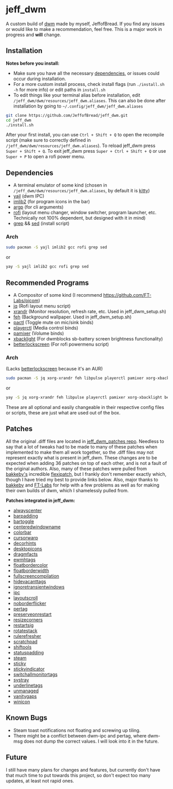 # jeff_dwm

A custom build of [dwm](https://dwm.suckless.org/) made by myself, JeffofBread. If you find any issues or would like to make a recommendation, feel free. This is a major work in progress and **will** change.

## Installation

**Notes before you install:**
 - Make sure you have all the necessary [dependencies](#dependencies), or issues could occur during installation.
 - For a more custom install process, check install flags (run `./install.sh -h` for more info) or edit paths in `install.sh`
 - To edit things like your terminal alias before installation, edit `/jeff_dwm/dwm/resources/jeff_dwm.aliases`. This can also be done after installation by going to `~/.config/jeff_dwm/jeff_dwm.aliases`

```bash
git clone https://github.com/JeffofBread/jeff_dwm.git
cd jeff_dwm
./install.sh
```

After your first install, you can use `Ctrl + Shift + Q` to open the recompile script (make sure to correctly defined in `/jeff_dwm/dwm/resources/jeff_dwm.aliases`). To reload jeff_dwm press `Super + Shift + Q`. To exit jeff_dwm press `Super + Ctrl + Shift + Q` or use `Super + P` to open a rofi power menu.

## Dependencies

- A terminal emulator of some kind (chosen in `/jeff_dwm/dwm/resources/jeff_dwm.aliases`, by default it is [kitty](https://sw.kovidgoyal.net/kitty/))
- [yajl](https://lloyd.github.io/yajl/) (dwm IPC)
- [imlib2](https://docs.enlightenment.org/api/imlib2/html/) (for program icons in the bar)
- [argp](https://www.gnu.org/software/libc/manual/html_node/Argp.html) (for cli arguments)
- [rofi](https://github.com/davatorium/rofi) (layout menu changer, window switcher, program launcher, etc. Technically not 100% dependent, but designed with it in mind)
- [grep](https://www.gnu.org/software/grep/manual/grep.html) && [sed](https://www.gnu.org/software/sed/manual/sed.html) (install script)

### Arch

```bash
sudo pacman -S yajl imlib2 gcc rofi grep sed
```
or

```bash
yay -S yajl imlib2 gcc rofi grep sed
```

## Recommended Programs

- A Compositor of some kind (I recommend https://github.com/FT-Labs/picom)
- [jq](https://github.com/jqlang/jq) (Rofi layout menu script)
- [xrandr](https://www.x.org/wiki/Projects/XRandR/) (Monitor resolution, refresh rate, etc. Used in jeff_dwm_setup.sh)
- [feh](https://feh.finalrewind.org/) (Background wallpaper. Used in jeff_dwm_setup.sh)
- [pactl](https://www.freedesktop.org/wiki/Software/PulseAudio/Documentation/User/CLI/#pactl) (Toggle mute on mic/sink binds)
- [playerctl](https://github.com/altdesktop/playerctl) (Media control binds)
- [pamixer](https://github.com/cdemoulins/pamixer) (Volume binds)
- [xbacklight](https://www.x.org/releases/X11R7.6/doc/man/man1/xbacklight.1.xhtml) (For dwmblocks sb-battery screen brightness functionality)
- [betterlockscreen](https://github.com/betterlockscreen/betterlockscreen) (For rofi powermenu script)

### Arch

(Lacks [betterlockscreen](https://github.com/betterlockscreen/betterlockscreen) because it's an AUR)
```bash
sudo pacman -S jq xorg-xrandr feh libpulse playerctl pamixer xorg-xbacklight
```

or

```bash
yay -S jq xorg-xrandr feh libpulse playerctl pamixer xorg-xbacklight betterlockscreen
```

These are all optional and easily changeable in their respective config files or scripts, these are just what are used out of the box.

## Patches

All the original .diff files are located in [jeff_dwm_patches repo](https://github.com/JeffofBread/jeff_dwm_patches). Needless to say that a lot of tweaks had to be made to many of these patches when implemented to make them all work together, so the .diff files may not represent exactly what is present in jeff_dwm. These changes are to be expected when adding 36 patches on top of each other, and is not a fault of the original authors. Also, many of these patches were pulled from [bakkeby's](https://github.com/bakkeby) incredible [flexipatch](https://github.com/bakkeby/dwm-flexipatch), but I frankly don't remember exactly which, though I have tried my best to provide links below. Also, major thanks to [bakkeby](https://github.com/bakkeby) and [FT-Labs](https://github.com/FT-Labs) for help with a few problems as well as for making their own builds of dwm, which I shamelessly pulled from.

**Patches integrated in jeff_dwm:**

- [alwayscenter](https://dwm.suckless.org/patches/alwayscenter/)
- [barpadding](https://dwm.suckless.org/patches/barpadding/)
- [bartoggle](https://dwm.suckless.org/patches/bartoggle/)
- [centeredwindowname](https://dwm.suckless.org/patches/centeredwindowname/)
- [colorbar](https://dwm.suckless.org/patches/colorbar/)
- [cursorwarp](https://dwm.suckless.org/patches/cursorwarp/)
- [decorhints](https://dwm.suckless.org/patches/decoration_hints/)
- [desktopicons](https://github.com/bakkeby/patches/blob/master/dwm/dwm-desktop_icons-6.5.diff)
- [dragmfacts](https://dwm.suckless.org/patches/dragmfact/)
- [ewmhtags](https://dwm.suckless.org/patches/ewmhtags/)
- [floatbordercolor](https://dwm.suckless.org/patches/float_border_color/)
- [floatborderwidth](https://dwm.suckless.org/patches/floatborderwidth/)
- [fullscreencompilation](https://github.com/bakkeby/patches/wiki/fullscreen-compilation)
- [hidevacanttags](https://dwm.suckless.org/patches/hide_vacant_tags/)
- [ignoretransientwindows](https://dwm.suckless.org/patches/ignore_transient_windows/)
- [ipc](https://github.com/mihirlad55/dwm-ipc)
- [layoutscroll](https://dwm.suckless.org/patches/layoutscroll/)
- [noborderflicker](https://dwm.suckless.org/patches/noborderflicker/)
- [pertag](https://dwm.suckless.org/patches/pertag/)
- [preserveonrestart](https://dwm.suckless.org/patches/preserveonrestart/)
- [resizecorners](https://dwm.suckless.org/patches/resizecorners/)
- [restartsig](https://dwm.suckless.org/patches/restartsig/)
- [rotatestack](https://dwm.suckless.org/patches/rotatestack/)
- [rulerefresher](https://dwm.suckless.org/patches/rulerefresher/)
- [scratchpad](https://dwm.suckless.org/patches/scratchpad/)
- [shiftools](https://dwm.suckless.org/patches/shift-tools/)
- [statuspadding](https://dwm.suckless.org/patches/statuspadding/)
- [steam](https://dwm.suckless.org/patches/steam/)
- [sticky](https://dwm.suckless.org/patches/sticky/)
- [stickyindicator](https://dwm.suckless.org/patches/stickyindicator/)
- [switchallmonitortags](https://dwm.suckless.org/patches/switch_all_monitor_tags/)
- [systray](https://dwm.suckless.org/patches/systray/)
- [underlinetags](https://dwm.suckless.org/patches/underlinetags/)
- [unmanaged](https://github.com/bakkeby/patches/blob/master/dwm/dwm-unmanaged-6.5.diff)
- [vanitygaps](https://dwm.suckless.org/patches/vanitygaps/)
- [winicon](https://dwm.suckless.org/patches/winicon/)

## Known Bugs

- Steam toast notifications not floating and screwing up tiling.
- There might be a conflict between dwm-ipc and pertag, where dwm-msg does not dump the correct values. I will look into it in the future. 

## Future

I still have many plans for changes and features, but currently don't have that much time to put towards this project, so don't expect too many updates, at least not rapid ones. 

